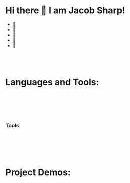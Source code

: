 # Hi there 👋 I am Jacob Sharp!

- 🌱 
- 🔭 
- 👯 
- 🤔 
- 💬 
<br/><br/><br/><br/>

# Languages and Tools:
<br/><br/><br/><br/>

### Tools
<br/><br/><br/><br/>

# Project Demos:
<br/><br/><br/><br/>
